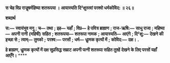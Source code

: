 **स चेह विप्र राजॢषर्महिष्या शतरूपया ।** **आयास्यति दि²क्षुस्त्वां परश्वो धर्मकोविद: ॥ २६॥** 

**शब्दार्थ** 

**स:—** **स्वायंभुव मनु** **; च—** **तथा** **; इह—** **यहाँ** **; विप्र—** **हे पवित्र ब्राह्मण** **; राज-ऋषि:—** **साधु राजा** **; महिष्या—** **अपनी रानी** **(महिषी) सहित** **; शतरूपया—** **शतरूपा नामक** **; आयास्यति—** **आएंगे** **; दि²क्षु:—** **देखने की इच्छा से** **; त्वाम्—** **तुमको** **;** **परश्व:—** **परसों** **; धर्म—** **धाॢमक कृत्यों में** **; कोविद:—** **दक्ष।** **.** 

**हे ब्राह्मण, धाॢमक कृत्यों में दक्ष सुप्रसिद्ध सम्राट अपनी पत्नी शतरूपा सहित तुश्हें** **देखने के लिए परसों यहाँ आएँगे।** **** 